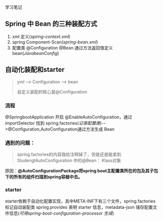 学习笔记

## Spring 中 Bean 的三种装配方式

1. xml 定义(_spirng-context.xml_)
2. spring Component-Scan(_spring-bean.xml_)
3. 配置类 @Configuration @Bean 通过方法返回值定义 bean(_JavabeanConfig_)

## 自动化装配和starter

> yml --> Configuration --> bean
>
> 自定义装配的核心是@Configuration

### 流程

@SpringbootApplication 开启 @EnableAutoConfiguration，通过importSelector 找到 spring.factories(_记录配置类_)-->@Configuration,AutoConfiguration通过方法生成 Bean

### 遇到的问题： 

> spring.factories的内容我给注释掉了，但是还是能拿到StudengtAutoConfiguration 中的@Bean： Klass对象

原因：**@AutoConfigurationPackage将spring boot主配置类所在的包及其子包下的所有的组件扫描到spring容器中去。**

### starter

starter依赖于自动化配置实现，其中META-INF下有三个文件，spring.factories 标记自动装配类 spring.provides 表明 starter 信息，metadata-json 储存配置文件信息(_可用spring-boot-configuration-processor 生成_)

